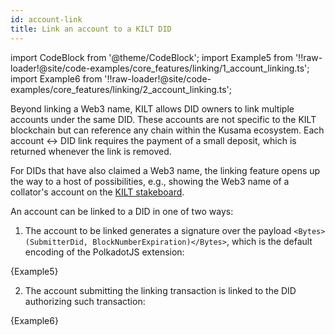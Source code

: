```yaml
---
id: account-link
title: Link an account to a KILT DID
---
```


import CodeBlock from '@theme/CodeBlock';
import Example5 from '!!raw-loader!@site/code-examples/core_features/linking/1_account_linking.ts';
import Example6 from '!!raw-loader!@site/code-examples/core_features/linking/2_account_linking.ts';

Beyond linking a Web3 name, KILT allows DID owners to link multiple accounts under the same DID.
These accounts are not specific to the KILT blockchain but can reference any chain within the Kusama ecosystem.
Each account <-> DID link requires the payment of a small deposit, which is returned whenever the link is removed.

For DIDs that have also claimed a Web3 name, the linking feature opens up the way to a host of possibilities, e.g., showing the Web3 name of a collator's account on the [KILT stakeboard](https://stakeboard.kilt.io/).

An account can be linked to a DID in one of two ways:

1. The account to be linked generates a signature over the payload `<Bytes>(SubmitterDid, BlockNumberExpiration)</Bytes>`, which is the default encoding of the PolkadotJS extension:

<CodeBlock className="language-js">
  {Example5}
</CodeBlock>

2. The account submitting the linking transaction is linked to the DID authorizing such transaction:

<CodeBlock className="language-js">
  {Example6}
</CodeBlock>